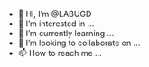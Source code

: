 - 👋 Hi, I’m @LABUGD
- 👀 I’m interested in ...
- 🌱 I’m currently learning ...
- 💞️ I’m looking to collaborate on ...
- 📫 How to reach me ...

<!---
LABUGD/LABUGD is a ✨ special ✨ repository because its `README.md` (this file) appears on your GitHub profile.
You can click the Preview link to take a look at your changes.
--->
